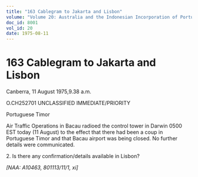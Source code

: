 ```yaml
---
title: "163 Cablegram to Jakarta and Lisbon"
volume: "Volume 20: Australia and the Indonesian Incorporation of Portuguese Timor, 1974-1976"
doc_id: 8001
vol_id: 20
date: 1975-08-11
---
```


# 163 Cablegram to Jakarta and Lisbon

Canberra, 11 August 1975,9.38 a.m.

O.CH252701 UNCLASSIFIED IMMEDIATE/PRIORITY

Portuguese Timor

Air Traffic Operations in Bacau radioed the control tower in Darwin 0500 EST today (11 August) to the effect that there had been a coup in Portuguese Timor and that Bacau airport was being closed. No further details were communicated.

2\. Is there any confirmation/details available in Lisbon?

_[NAA: A10463, 801113/11/1, xi]_
